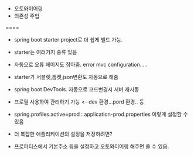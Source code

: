 - 오토와이어링
- 의존성 주입

====

- spring boot starter project로 더 쉽게 빌드 가능.
- starter는 여러가지 종류 있음
- 자동으로 오류 페이지도 잡아줌. error mvc configuration.....
- starter가 서블렛,톰켓,json변환도 자동으로 해줌

- spring boot DevTools. 자동으로 코드변경시 서버 재시동
- 프로필 사용하여 관리하기 가능 <- dev 환경...pord 환경.. 등
- spring.profiles.active=prod : application-prod.properties 이렇게 설정할 수 있음
- 더 복잡한 애플리케이션의 설정을 저장하려면?
- 프로퍼티스에서 기본주소 등을 설정하고 오토와이어링 해주면 쓸 수 있음.
